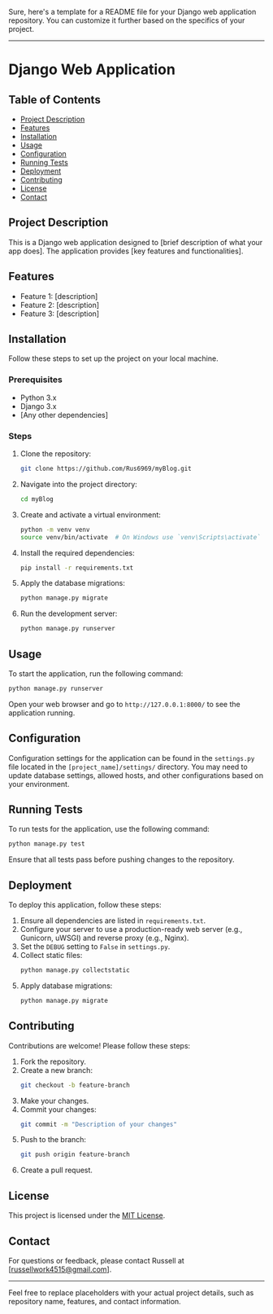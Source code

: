 Sure, here's a template for a README file for your Django web application repository. You can customize it further based on the specifics of your project.

---

# Django Web Application

## Table of Contents
- [Project Description](#project-description)
- [Features](#features)
- [Installation](#installation)
- [Usage](#usage)
- [Configuration](#configuration)
- [Running Tests](#running-tests)
- [Deployment](#deployment)
- [Contributing](#contributing)
- [License](#license)
- [Contact](#contact)

## Project Description
This is a Django web application designed to [brief description of what your app does]. The application provides [key features and functionalities].

## Features
- Feature 1: [description]
- Feature 2: [description]
- Feature 3: [description]

## Installation
Follow these steps to set up the project on your local machine.

### Prerequisites
- Python 3.x
- Django 3.x
- [Any other dependencies]

### Steps
1. Clone the repository:
    ```bash
    git clone https://github.com/Rus6969/myBlog.git
    ```
2. Navigate into the project directory:
    ```bash
    cd myBlog
    ```
3. Create and activate a virtual environment:
    ```bash
    python -m venv venv
    source venv/bin/activate  # On Windows use `venv\Scripts\activate`
    ```
4. Install the required dependencies:
    ```bash
    pip install -r requirements.txt
    ```
5. Apply the database migrations:
    ```bash
    python manage.py migrate
    ```
6. Run the development server:
    ```bash
    python manage.py runserver
    ```

## Usage
To start the application, run the following command:
```bash
python manage.py runserver
```
Open your web browser and go to `http://127.0.0.1:8000/` to see the application running.

## Configuration
Configuration settings for the application can be found in the `settings.py` file located in the `[project_name]/settings/` directory. You may need to update database settings, allowed hosts, and other configurations based on your environment.

## Running Tests
To run tests for the application, use the following command:
```bash
python manage.py test
```
Ensure that all tests pass before pushing changes to the repository.

## Deployment
To deploy this application, follow these steps:
1. Ensure all dependencies are listed in `requirements.txt`.
2. Configure your server to use a production-ready web server (e.g., Gunicorn, uWSGI) and reverse proxy (e.g., Nginx).
3. Set the `DEBUG` setting to `False` in `settings.py`.
4. Collect static files:
    ```bash
    python manage.py collectstatic
    ```
5. Apply database migrations:
    ```bash
    python manage.py migrate
    ```

## Contributing
Contributions are welcome! Please follow these steps:
1. Fork the repository.
2. Create a new branch:
    ```bash
    git checkout -b feature-branch
    ```
3. Make your changes.
4. Commit your changes:
    ```bash
    git commit -m "Description of your changes"
    ```
5. Push to the branch:
    ```bash
    git push origin feature-branch
    ```
6. Create a pull request.

## License
This project is licensed under the [MIT License](LICENSE).

## Contact
For questions or feedback, please contact Russell  at [russellwork4515@gmail.com].

---

Feel free to replace placeholders with your actual project details, such as repository name, features, and contact information.
